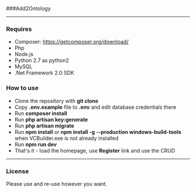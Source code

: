 ###Add2Ontology

---
### Requires
 * Composer: https://getcomposer.org/download/
 * Php
 * Node.js
 * Python 2.7 as python2 
 * MySQL
 * .Net Framework 2.0 SDK
  
### How to use

- Clone the repository with __git clone__
- Copy __.env.example__ file to __.env__ and edit database credentials there
- Run __composer install__
- Run __php artisan key:generate__
- Run __php artisan migrate__
- Run __npm install__ or __npm install -g --production windows-build-tools__ when VCBuilder.exe is not already installed
- Run __npm run dev__
- That's it - load the homepage, use __Register__ link and use the CRUD

---

### License

Please use and re-use however you want.
